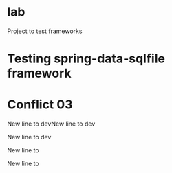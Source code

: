 # lab
Project to test frameworks

# Testing spring-data-sqlfile framework
# Conflict 03
New line to devNew line to dev 

New line to dev 

New line to  

New line to  

